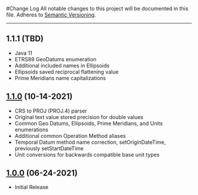 #Change Log
All notable changes to this project will be documented in this file.
Adheres to [Semantic Versioning](http://semver.org/).

---

## 1.1.1 (TBD)

* Java 11
* ETRS89 GeoDatums enumeration
* Additional included names in Ellipsoids
* Ellipsoids saved reciprocal flattening value
* Prime Meridians name capitalizations

## [1.1.0](https://github.com/ngageoint/coordinate-reference-systems-java/releases/tag/1.1.0) (10-14-2021)

* CRS to PROJ (PROJ.4) parser
* Original text value stored precision for double values
* Common Geo Datums, Ellipsoids, Prime Meridians, and Units enumerations
* Additional common Operation Method aliases
* Temporal Datum method name correction, setOriginDateTime, previously setStartDateTime
* Unit conversions for backwards compatible base unit types

## [1.0.0](https://github.com/ngageoint/coordinate-reference-systems-java/releases/tag/1.0.0) (06-24-2021)

* Initial Release
